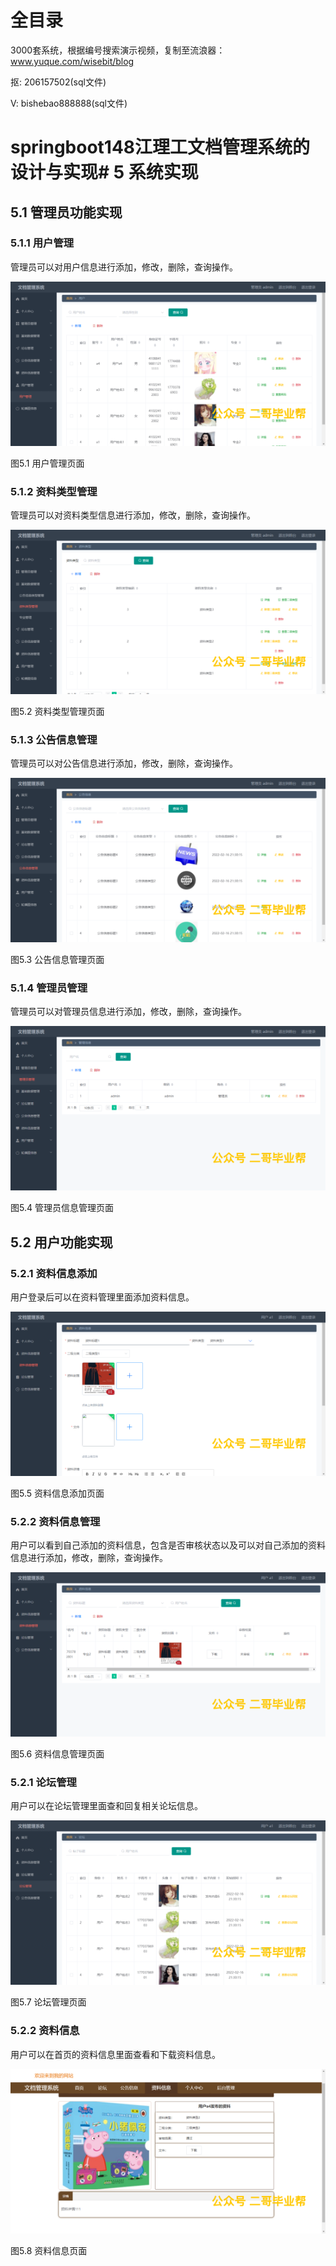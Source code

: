 # 全目录

3000套系统，根据编号搜索演示视频，复制至流浪器：www.yuque.com/wisebit/blog


<p>抠: 206157502(sql文件)</p>
<p>V: bishebao888888(sql文件)</p>


# springboot148江理工文档管理系统的设计与实现# 5 系统实现
## 5.1 管理员功能实现
### 5.1.1 用户管理
管理员可以对用户信息进行添加，修改，删除，查询操作。

![](/md/blog.012.png)

图5.1 用户管理页面
### 5.1.2 资料类型管理
管理员可以对资料类型信息进行添加，修改，删除，查询操作。

![](/md/blog.013.png)

图5.2 资料类型管理页面
### 5.1.3 公告信息管理
管理员可以对公告信息进行添加，修改，删除，查询操作。

![](/md/blog.014.png)

图5.3 公告信息管理页面
### 5.1.4 管理员管理
管理员可以对管理员信息进行添加，修改，删除，查询操作。

![](/md/blog.015.png)

图5.4 管理员信息管理页面
## 5.2 用户功能实现
### 5.2.1 资料信息添加
用户登录后可以在资料管理里面添加资料信息。

![](/md/blog.016.png)

图5.5 资料信息添加页面
### 5.2.2 资料信息管理
用户可以看到自己添加的资料信息，包含是否审核状态以及可以对自己添加的资料信息进行添加，修改，删除，查询操作。

![](/md/blog.017.png)

图5.6 资料信息管理页面

### 5.2.1 论坛管理
用户可以在论坛管理里面查和回复相关论坛信息。

![](/md/blog.018.png)

图5.7 论坛管理页面
### 5.2.2 资料信息
用户可以在首页的资料信息里面查看和下载资料信息。

![](/md/blog.019.png)

图5.8 资料信息页面







